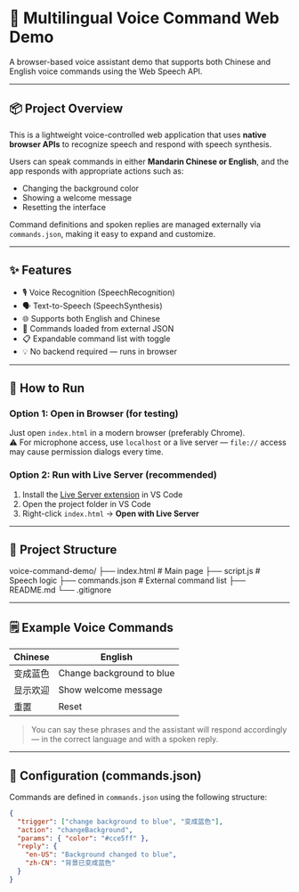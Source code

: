 # 🎤 Multilingual Voice Command Web Demo

A browser-based voice assistant demo that supports both Chinese and English voice commands using the Web Speech API.

---

## 📦 Project Overview

This is a lightweight voice-controlled web application that uses **native browser APIs** to recognize speech and respond with speech synthesis.

Users can speak commands in either **Mandarin Chinese or English**, and the app responds with appropriate actions such as:

- Changing the background color
- Showing a welcome message
- Resetting the interface

Command definitions and spoken replies are managed externally via `commands.json`, making it easy to expand and customize.

---

## ✨ Features

- 🎙️ Voice Recognition (SpeechRecognition)
- 🗣️ Text-to-Speech (SpeechSynthesis)
- 🌐 Supports both English and Chinese
- 📁 Commands loaded from external JSON
- 📋 Expandable command list with toggle
- 💡 No backend required — runs in browser

---

## 🚀 How to Run

### Option 1: Open in Browser (for testing)

Just open `index.html` in a modern browser (preferably Chrome).  
⚠️ For microphone access, use `localhost` or a live server — `file://` access may cause permission dialogs every time.

### Option 2: Run with Live Server (recommended)

1. Install the [Live Server extension](https://marketplace.visualstudio.com/items?itemName=ritwickdey.LiveServer) in VS Code
2. Open the project folder in VS Code
3. Right-click `index.html` → **Open with Live Server**

---

## 📂 Project Structure
voice-command-demo/ 
  ├── index.html # Main page 
  ├── script.js # Speech logic 
  ├── commands.json # External command list 
  ├── README.md 
  └── .gitignore

---

## 🗒️ Example Voice Commands

| Chinese | English |
|---------|---------|
| 变成蓝色 | Change background to blue |
| 显示欢迎 | Show welcome message |
| 重置 | Reset |

> You can say these phrases and the assistant will respond accordingly — in the correct language and with a spoken reply.

---

## 🔧 Configuration (commands.json)

Commands are defined in `commands.json` using the following structure:

```json
{
  "trigger": ["change background to blue", "变成蓝色"],
  "action": "changeBackground",
  "params": { "color": "#cce5ff" },
  "reply": {
    "en-US": "Background changed to blue",
    "zh-CN": "背景已变成蓝色"
  }
}
